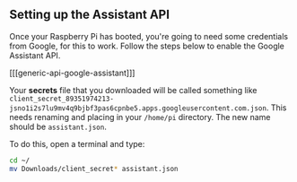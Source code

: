 ## Setting up the Assistant API

Once your Raspberry Pi has booted, you're going to need some credentials from Google, for this to work. Follow the steps below to enable the Google Assistant API.

[[[generic-api-google-assistant]]]

Your **secrets** file that you downloaded will be called something like `client_secret_89351974213-jsno1i2s7lu9mv4q9bjbf3pas6cpnbe5.apps.googleusercontent.com.json`. This needs renaming and placing in your `/home/pi` directory. The new name should be `assistant.json`.

To do this, open a terminal and type:

```bash
cd ~/
mv Downloads/client_secret* assistant.json
```
